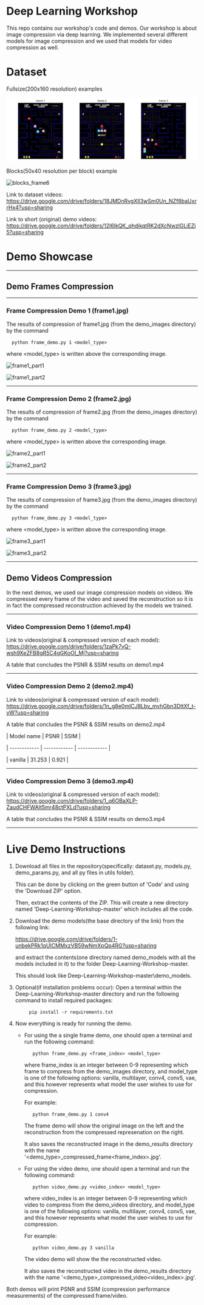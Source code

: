 




# Deep Learning Workshop

This repo contains our workshop's code and demos. Our workshop is about image compression via deep learning. We implemented several different models for image compression and we used that models for video compression as well.

# Dataset

Fullsize(200x160 resolution) examples

![alt text](https://github.com/bloch/Deep-Learning-Workshop/blob/master/Visualizations/dataset_examples.png?raw=true)


Blocks(50x40 resolution per block) example

![blocks_frame6](https://user-images.githubusercontent.com/40773674/132466274-eb7b7da7-d7c7-4cf4-8a64-641118f074bd.jpg)

Link to dataset videos: https://drive.google.com/drive/folders/18JMDnRvgXlI3wSm0Un_NZf8baUxrrHx4?usp=sharing

Link to short (original) demo videos: https://drive.google.com/drive/folders/12I6lkQK_qhdikqtRK2dXcNwzlGLiEZi5?usp=sharing


# Demo Showcase

-------------

## Demo Frames Compression

-------------

### Frame Compression Demo 1 (frame1.jpg)

The results of compression of frame1.jpg (from the demo_images directory) by the command
   
      python frame_demo.py 1 <model_type>   
      
where <model_type> is written above the corresponding image. 

![frame1_part1](https://user-images.githubusercontent.com/40773674/132501789-2f118516-e139-43da-9fb8-63ad1e465bbe.png)

![frame1_part2](https://user-images.githubusercontent.com/40773674/132501798-246883c4-a815-4b81-b813-1f9b9c4e537c.png)


-------------

### Frame Compression Demo 2 (frame2.jpg)

The results of compression of frame2.jpg (from the demo_images directory) by the command
   
      python frame_demo.py 2 <model_type>   
      
where <model_type> is written above the corresponding image. 

![frame2_part1](https://user-images.githubusercontent.com/40773674/132506277-f20142ea-e1b2-4dad-8433-8633e1af75a1.png)

![frame2_part2](https://user-images.githubusercontent.com/40773674/132506283-e746658d-4987-4de9-821b-5a3220d2e635.png)



-------------

### Frame Compression Demo 3 (frame3.jpg)

The results of compression of frame3.jpg (from the demo_images directory) by the command
   
      python frame_demo.py 3 <model_type>   
      
where <model_type> is written above the corresponding image. 

![frame3_part1](https://user-images.githubusercontent.com/40773674/132502683-43c1316a-2f23-4109-b667-05cc9bef5774.png)

![frame3_part2](https://user-images.githubusercontent.com/40773674/132502690-32841a2d-c121-4ce2-8603-3d03d6d962e8.png)



-------------

## Demo Videos Compression

In the next demos, we used our image compression models on videos. We compressed every frame of the video and saved the reconstruction so it is in fact the compressed reconstruction achieved by the models we trained.


-------------

### Video Compression Demo 1 (demo1.mp4)

Link to videos(original & compressed version of each model): https://drive.google.com/drive/folders/1zaPk7vQ-wsh9XeZFB8gR5C4gGKoOI_Mj?usp=sharing

A table that concludes the PSNR & SSIM results on demo1.mp4



-------------

### Video Compression Demo 2 (demo2.mp4)

Link to videos(original & compressed version of each model): https://drive.google.com/drive/folders/1n_g8e0mICJ8Lbv_mvhGbn3DItXf_t-yW?usp=sharing

A table that concludes the PSNR & SSIM results on demo2.mp4



| Model name | PSNR | SSIM |


| ------------ | ------------ | ------------ |


| vanilla | 31.253 | 0.921 |



-------------

### Video Compression Demo 3 (demo3.mp4)

Link to videos(original & compressed version of each model): https://drive.google.com/drive/folders/1_q6OBaXLP-ZaudCHFWAlt5mr48ctPXLd?usp=sharing

A table that concludes the PSNR & SSIM results on demo3.mp4


-------------


# Live Demo Instructions


1. Download all files in the repository(specifically: dataset.py, models.py, demo_params.py, and all py files in utils folder).
   
   This can be done by clicking on the green button of 'Code' and using the 'Download ZIP' option.
   
   Then, extract the contents of the ZIP. This will create a new directory named 'Deep-Learning-Workshop-master' which includes all the code.
   
2. Download the demo models(the base directory of the link) from the following link:

   https://drive.google.com/drive/folders/1-unbekPRk1qUICMMxzVB59wNmXpQp4RG?usp=sharing
   
   and extract the contents(one directory named demo_models with all the models included in it) to the folder Deep-Learning-Workshop-master.
   
   This should look like Deep-Learning-Workshop-master\demo_models.
   
3. Optional(if installation problems occur): Open a terminal within the Deep-Learning-Workshop-master directory and run the following command to install required packages:

            pip install -r requirements.txt
            
4. Now everything is ready for running the demo.
   
   - For using the a single frame demo, one should open a terminal and run the following command:
   
            python frame_demo.py <frame_index> <model_type>
    
      where frame_index is an integer between 0-9 representing which frame to compress from the demo_images directory, and model_type is one of the following options: vanilla,           multilayer, conv4, conv5, vae, and this however represents what model the user wishes to use for compression.
   
      For example:
   
            python frame_demo.py 1 conv4
   
      The frame demo will show the original image on the left and the reconstruction from the compressed represenation on the right.
   
      It also saves the reconstructed image in the demo_results directory with the name '<demo_type>_compressed_frame<frame_index>.jpg'.
   
   - For using the video demo, one should open a terminal and run the following command:
   
            python video_demo.py <video_index> <model_type>
      
      where video_index is an integer between 0-9 representing which video to compress from the demo_videos directory, and model_type is one of the following options: vanilla,           multilayer, conv4, conv5, vae, and this however represents what model the user wishes to use for compression.
   
      For example:
   
            python video_demo.py 3 vanilla
      
      The video demo will show the the reconstructed video.
   
      It also saves the reconstructed video in the demo_results directory with the name '<demo_type>_compressed_video<video_index>.jpg'.
      
 Both demos will print PSNR and SSIM (compression performance measurements) of the compressed frame/video.
